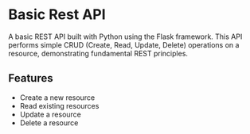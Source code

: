 # Basic Rest API

A basic REST API built with Python using the Flask framework. 
This API performs simple CRUD (Create, Read, Update, Delete) operations on a resource, demonstrating fundamental REST principles.

## Features

- Create a new resource
- Read existing resources
- Update a resource
- Delete a resource

